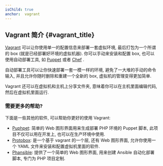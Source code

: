 ```yaml
---
isChild: true
anchor:  vagrant
---
```


## Vagrant 简介 {#vagrant_title}

[Vagrant] 可以让你使用单一的配置信息来部署一套虚拟环境, 最后打包为一个所谓的 box (就是已经部署好环境的虚拟机器). 你可以手动来安装和配置 box, 也可以使用自动部署工具, 如 [Puppet] 或者 [Chef] .

自动部署工具可以让你快速部署一套一模一样的环境, 避免了一大堆的手动的命令输入, 并且允许你随时删除和重建一个全新的 box, 虚拟机的管理变得更加简单. 

Vagrant 还可以在虚拟机和主机上分享文件夹, 意味着你可以在主机里面编辑代码, 然后在虚拟机里面运行.

### 需要更多的帮助?

下面是一些其他的软件, 可以帮助你更好的使用 Vagrant: 

- [Puphpet][Puphpet]: 简单的 Web 图形界面用来生成部署 PHP 环境的 Puppet 脚本, 此项目不仅可以用在开发上, 也可以在生产环境中使用.
- [Protobox][Protobox]: 是一个基于 vagrant 的一个层, 还有 Web 图形界面, 允许你使用一个 YAML 文件来安装和配置虚拟机里面的软件.
- [Phansible][Phansible]: 提供了一个简单的 Web 图形界面, 用来创建 Ansible 自动化部署脚本, 专门为 PHP 项目定制.

[Vagrant]: https://www.vagrantup.com/
[Puppet]: https://puppet.com/
[Chef]: https://www.chef.io/
[Puphpet]: https://puphpet.com/
[Protobox]: https://www.getprotobox.com/
[Phansible]: http://phansible.com/
